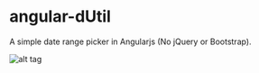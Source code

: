 # angular-dUtil

A simple date range picker in Angularjs (No jQuery or Bootstrap).

![alt tag](https://raw.github.com/yiting007/angular-dUtil/master/other/screenshot.png)
